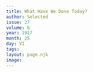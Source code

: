 ```yaml
---
title: What Have We Done Today?
author: Selected
issue: 27
volume: 6
year: 1917
month: 25
day: VI
tags:
layout: page.njk
image:
---
```



